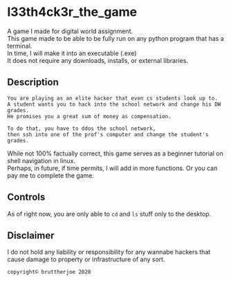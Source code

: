 # l33th4ck3r_the_game
A game I made for digital world assignment.  
This game made to be able to be fully run on any python program that has a terminal.  
In time, I will make it into an executable (.exe)  
It does not require any downloads, installs, or external libraries.  
  
  ## Description
```
You are playing as an elite hacker that even cs students look up to.  
A student wants you to hack into the school network and change his DW grades.  
He promises you a great sum of money as compensation.  
  
To do that, you have to ddos the school network,  
then ssh into one of the prof's computer and change the student's grades.
```  
  
While not 100% factually correct, this game serves as a beginner tutorial on shell navigation in linux.  
Perhaps, in future, if time permits, I will add in more functions. Or you can pay me to complete the game.
  
## Controls  
As of right now, you are only able to `cd` and `ls` stuff only to the desktop.  
  

## Disclaimer
I do not hold any liability or responsibility for any wannabe hackers that cause damage to property or infrastructure of any sort.
  
`copyright© bruttherjoe 2020`
